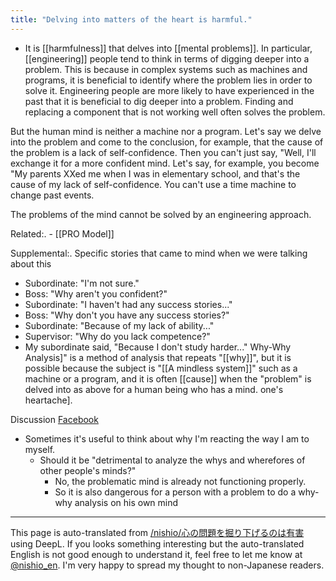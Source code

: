 ```yaml
---
title: "Delving into matters of the heart is harmful."
---
```


- It is [[harmfulness]] that delves into [[mental problems]].
In particular, [[engineering]] people tend to think in terms of digging deeper into a problem. This is because in complex systems such as machines and programs, it is beneficial to identify where the problem lies in order to solve it. Engineering people are more likely to have experienced in the past that it is beneficial to dig deeper into a problem. Finding and replacing a component that is not working well often solves the problem.

But the human mind is neither a machine nor a program.
Let's say we delve into the problem and come to the conclusion, for example, that the cause of the problem is a lack of self-confidence. Then you can't just say, "Well, I'll exchange it for a more confident mind. Let's say, for example, you become "My parents XXed me when I was in elementary school, and that's the cause of my lack of self-confidence. You can't use a time machine to change past events.

The problems of the mind cannot be solved by an engineering approach.

Related:.
    - [[PRO Model]]

Supplemental:.
Specific stories that came to mind when we were talking about this
- Subordinate: "I'm not sure."
- Boss: "Why aren't you confident?"
- Subordinate: "I haven't had any success stories..."
- Boss: "Why don't you have any success stories?"
- Subordinate: "Because of my lack of ability..."
- Supervisor: "Why do you lack competence?"
- My subordinate said, "Because I don't study harder..."
Why-Why Analysis]" is a method of analysis that repeats "[[why]]", but it is possible because the subject is "[[A mindless system]]" such as a machine or a program, and it is often [[cause]] when the "problem" is delved into as above for a human being who has a mind. one's heartache].

Discussion [Facebook](https://www.facebook.com/nishiohirokazu/posts/10217638640334349)
- Sometimes it's useful to think about why I'm reacting the way I am to myself.
    - Should it be "detrimental to analyze the whys and wherefores of other people's minds?"
        - No, the problematic mind is already not functioning properly.
        - So it is also dangerous for a person with a problem to do a why-why analysis on his own mind

---
This page is auto-translated from [/nishio/心の問題を掘り下げるのは有害](https://scrapbox.io/nishio/心の問題を掘り下げるのは有害) using DeepL. If you looks something interesting but the auto-translated English is not good enough to understand it, feel free to let me know at [@nishio_en](https://twitter.com/nishio_en). I'm very happy to spread my thought to non-Japanese readers.